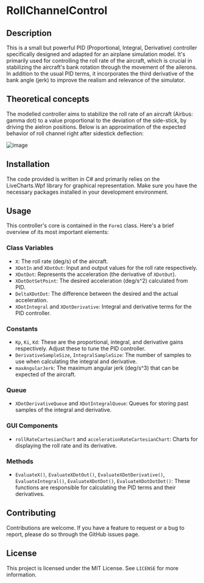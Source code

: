 # RollChannelControl

## Description
This is a small but powerful PID (Proportional, Integral, Derivative) controller specifically designed and adapted for an airplane simulation model. It's primarily used for controlling the roll rate of the aircraft, which is crucial in stabilizing the aircraft's bank rotation through the movement of the ailerons. In addition to the usual PID terms, it incorporates the third derivative of the bank angle (jerk) to improve the realism and relevance of the simulator.

## Theoretical concepts
The modelled controller aims to stabilize the roll rate of an aircraft (Airbus: gamma dot) to a value proportional to the deviation of the side-stick, by driving the aielron positions. Below is an approximation of the expected behavior of roll channel right after sidestick deflection:

![image](https://github.com/CristianMazilu/RollChannelControl/assets/43795897/1ee569eb-56ac-42e8-96ba-3aab3131ba21)


## Installation
The code provided is written in C# and primarily relies on the LiveCharts.Wpf library for graphical representation. Make sure you have the necessary packages installed in your development environment.

## Usage

This controller's core is contained in the `Form1` class. Here's a brief overview of its most important elements:

### Class Variables
- `X`: The roll rate (deg/s) of the aircraft.
- `XDotIn` and `XDotOut`: Input and output values for the roll rate respectively.
- `XDotDot`: Represents the acceleration (the derivative of `XDotOut`).
- `XDotDotSetPoint`: The desired acceleration (deg/s^2) calculated from PID.
- `DeltaXDotDot`: The difference between the desired and the actual acceleration.
- `XDotIntegral` and `XDotDerivative`: Integral and derivative terms for the PID controller.

### Constants
- `Kp`, `Ki`, `Kd`: These are the proportional, integral, and derivative gains respectively. Adjust these to tune the PID controller.
- `DerivativeSampleSize`, `IntegralSampleSize`: The number of samples to use when calculating the integral and derivative.
- `maxAngularJerk`: The maximum angular jerk (deg/s^3) that can be expected of the aircraft.

### Queue
- `XDotDerivativeQueue` and `XDotIntegralQueue`: Queues for storing past samples of the integral and derivative.

### GUI Components
- `rollRateCartesianChart` and `accelerationRateCartesianChart`: Charts for displaying the roll rate and its derivative.

### Methods
- `EvaluateX()`, `EvaluateXDotOut()`, `EvaluateXDotDerivative()`, `EvaluateIntegral()`, `EvaluateXDotDot()`, `EvaluateXDotDotDot()`: These functions are responsible for calculating the PID terms and their derivatives.

## Contributing
Contributions are welcome. If you have a feature to request or a bug to report, please do so through the GitHub issues page.

## License
This project is licensed under the MIT License. See `LICENSE` for more information.
